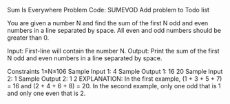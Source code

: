 Sum Is Everywhere Problem Code: SUMEVOD
Add problem to Todo list

You are given a number N and find the sum of the first N odd and even numbers in a line separated by space. All even and odd numbers should be greater than 0.

Input:
First-line will contain the number N.
Output:
Print the sum of the first N odd and even numbers in a line separated by space.

Constraints
1≤N≤106
Sample Input 1:
4
Sample Output 1:
16 20
Sample Input 2:
1
Sample Output 2:
1 2
EXPLANATION:
In the first example, (1 + 3 + 5 + 7) = 16 and (2 + 4 + 6 + 8) = 20.
In the second example, only one odd that is 1 and only one even that is 2.